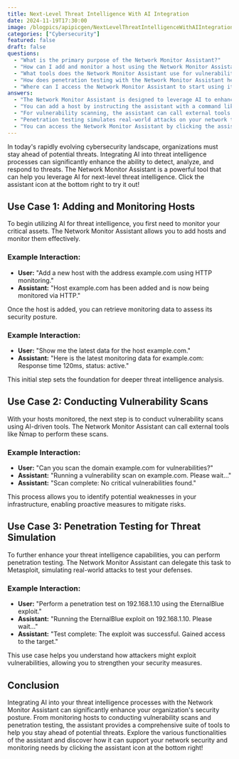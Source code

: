 ```yaml
---
title: Next-Level Threat Intelligence With AI Integration
date: 2024-11-19T17:30:00
image: /blogpics/apipicgen/NextLevelThreatIntelligenceWithAIIntegration-V46GNDU9P6.jpg
categories: ["Cybersecurity"]
featured: false
draft: false
questions:
  - "What is the primary purpose of the Network Monitor Assistant?"
  - "How can I add and monitor a host using the Network Monitor Assistant?"
  - "What tools does the Network Monitor Assistant use for vulnerability scanning and penetration testing?"
  - "How does penetration testing with the Network Monitor Assistant help improve security?"
  - "Where can I access the Network Monitor Assistant to start using its features?"
answers:
  - "The Network Monitor Assistant is designed to leverage AI to enhance threat intelligence by helping users monitor hosts, conduct vulnerability scans, and perform penetration testing to improve their organization's security posture."
  - "You can add a host by instructing the assistant with a command like 'Add a new host with the address example.com using HTTP monitoring.' The assistant will then start monitoring the host and provide updates on its status and response times."
  - "For vulnerability scanning, the assistant can call external tools like Nmap. For penetration testing, it can delegate tasks to Metasploit to simulate real-world attacks and test your defenses."
  - "Penetration testing simulates real-world attacks on your network to identify exploitable vulnerabilities. By using the assistant to run tests like the EternalBlue exploit, you can understand potential attack vectors and strengthen your security measures accordingly."
  - "You can access the Network Monitor Assistant by clicking the assistant icon located at the bottom right of the interface, which allows you to interact with its AI-driven threat intelligence functionalities."
---
```

In today's rapidly evolving cybersecurity landscape, organizations must stay ahead of potential threats. Integrating AI into threat intelligence processes can significantly enhance the ability to detect, analyze, and respond to threats. The Network Monitor Assistant is a powerful tool that can help you leverage AI for next-level threat intelligence. Click the assistant icon at the bottom right to try it out!

## Use Case 1: Adding and Monitoring Hosts

To begin utilizing AI for threat intelligence, you first need to monitor your critical assets. The Network Monitor Assistant allows you to add hosts and monitor them effectively.

### Example Interaction:
- **User:** "Add a new host with the address example.com using HTTP monitoring."
- **Assistant:** "Host example.com has been added and is now being monitored via HTTP."

Once the host is added, you can retrieve monitoring data to assess its security posture.

### Example Interaction:
- **User:** "Show me the latest data for the host example.com."
- **Assistant:** "Here is the latest monitoring data for example.com: Response time 120ms, status: active."

This initial step sets the foundation for deeper threat intelligence analysis.

## Use Case 2: Conducting Vulnerability Scans

With your hosts monitored, the next step is to conduct vulnerability scans using AI-driven tools. The Network Monitor Assistant can call external tools like Nmap to perform these scans.

### Example Interaction:
- **User:** "Can you scan the domain example.com for vulnerabilities?"
- **Assistant:** "Running a vulnerability scan on example.com. Please wait..."
- **Assistant:** "Scan complete: No critical vulnerabilities found."

This process allows you to identify potential weaknesses in your infrastructure, enabling proactive measures to mitigate risks.

## Use Case 3: Penetration Testing for Threat Simulation

To further enhance your threat intelligence capabilities, you can perform penetration testing. The Network Monitor Assistant can delegate this task to Metasploit, simulating real-world attacks to test your defenses.

### Example Interaction:
- **User:** "Perform a penetration test on 192.168.1.10 using the EternalBlue exploit."
- **Assistant:** "Running the EternalBlue exploit on 192.168.1.10. Please wait..."
- **Assistant:** "Test complete: The exploit was successful. Gained access to the target."

This use case helps you understand how attackers might exploit vulnerabilities, allowing you to strengthen your security measures.

## Conclusion

Integrating AI into your threat intelligence processes with the Network Monitor Assistant can significantly enhance your organization's security posture. From monitoring hosts to conducting vulnerability scans and penetration testing, the assistant provides a comprehensive suite of tools to help you stay ahead of potential threats. Explore the various functionalities of the assistant and discover how it can support your network security and monitoring needs by clicking the assistant icon at the bottom right!